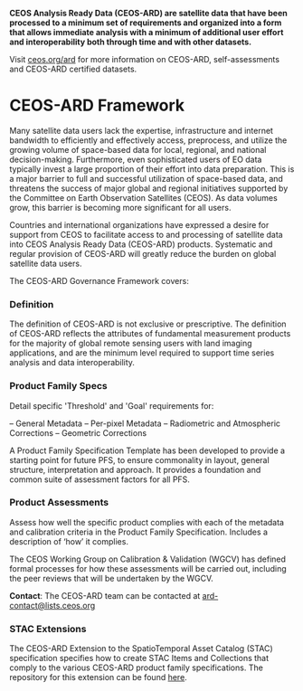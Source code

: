**CEOS Analysis Ready Data (CEOS-ARD) are satellite data that have been processed to a minimum set of requirements and organized into a form that allows immediate analysis with a minimum of additional user effort and interoperability both through time and with other datasets.**

Visit [ceos.org/ard](ceos.org/ard) for more information on CEOS-ARD, self-assessments and CEOS-ARD certified datasets.

# CEOS-ARD Framework

Many satellite data users lack the expertise, infrastructure and internet bandwidth to efficiently and effectively access, preprocess, and utilize the growing volume of space-based data for local, regional, and national decision-making. Furthermore, even sophisticated users of EO data typically invest a large proportion of their effort into data preparation. This is a major barrier to full and successful utilization of space-based data, and threatens the success of major global and regional initiatives supported by the Committee on Earth Observation Satellites (CEOS). As data volumes grow, this barrier is becoming more significant for all users.

Countries and international organizations have expressed a desire for support from CEOS to facilitate access to and processing of satellite data into CEOS Analysis Ready Data (CEOS-ARD) products. Systematic and regular provision of CEOS-ARD will greatly reduce the burden on global satellite data users.

The CEOS-ARD Governance Framework covers:

### Definition

The definition of CEOS-ARD is not exclusive or prescriptive. The definition of CEOS-ARD reflects the attributes of fundamental measurement products for the majority of global remote sensing users with land imaging applications, and are the minimum level required to support time series analysis and data interoperability.

### Product Family Specs

Detail specific 'Threshold' and 'Goal' requirements for:

– General Metadata
– Per-pixel Metadata
– Radiometric and Atmospheric Corrections
– Geometric Corrections

A Product Family Specification Template has been developed to provide a starting point for future PFS, to ensure commonality in layout, general structure, interpretation and approach. It provides a foundation and common suite of assessment factors for all PFS.

### Product Assessments

Assess how well the specific product complies with each of the metadata and calibration criteria in the Product Family Specification. Includes a description of ‘how’ it complies.

The CEOS Working Group on Calibration & Validation (WGCV) has defined formal processes for how these assessments will be carried out, including the peer reviews that will be undertaken by the WGCV.

**Contact**: The CEOS-ARD team can be contacted at [ard-contact@lists.ceos.org](mailto:ard-contact@lists.ceos.org)

### STAC Extensions

The CEOS-ARD Extension to the SpatioTemporal Asset Catalog (STAC) specification specifies how to create STAC Items and Collections that comply to the various CEOS-ARD product family specifications. The repository for this extension can be found [here]([url](https://github.com/stac-extensions/ceos-ard)https://github.com/stac-extensions/ceos-ard).
